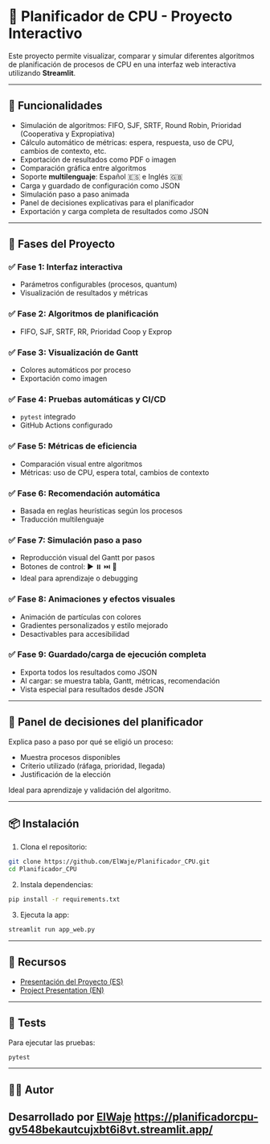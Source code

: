 # 🧠 Planificador de CPU - Proyecto Interactivo

Este proyecto permite visualizar, comparar y simular diferentes algoritmos de planificación de procesos de CPU en una interfaz web interactiva utilizando **Streamlit**.

---

## 🚀 Funcionalidades

- Simulación de algoritmos: FIFO, SJF, SRTF, Round Robin, Prioridad (Cooperativa y Expropiativa)
- Cálculo automático de métricas: espera, respuesta, uso de CPU, cambios de contexto, etc.
- Exportación de resultados como PDF o imagen
- Comparación gráfica entre algoritmos
- Soporte **multilenguaje**: Español 🇪🇸 e Inglés 🇬🇧
- Carga y guardado de configuración como JSON
- Simulación paso a paso animada
- Panel de decisiones explicativas para el planificador
- Exportación y carga completa de resultados como JSON

---

## 🧩 Fases del Proyecto

### ✅ Fase 1: Interfaz interactiva

- Parámetros configurables (procesos, quantum)
- Visualización de resultados y métricas

### ✅ Fase 2: Algoritmos de planificación

- FIFO, SJF, SRTF, RR, Prioridad Coop y Exprop

### ✅ Fase 3: Visualización de Gantt

- Colores automáticos por proceso
- Exportación como imagen

### ✅ Fase 4: Pruebas automáticas y CI/CD

- `pytest` integrado
- GitHub Actions configurado

### ✅ Fase 5: Métricas de eficiencia

- Comparación visual entre algoritmos
- Métricas: uso de CPU, espera total, cambios de contexto

### ✅ Fase 6: Recomendación automática

- Basada en reglas heurísticas según los procesos
- Traducción multilenguaje

### ✅ Fase 7: Simulación paso a paso

- Reproducción visual del Gantt por pasos
- Botones de control: ▶️ ⏸️ ⏭️ 🔁
- Ideal para aprendizaje o debugging

### ✅ Fase 8: Animaciones y efectos visuales

- Animación de partículas con colores
- Gradientes personalizados y estilo mejorado
- Desactivables para accesibilidad

### ✅ Fase 9: Guardado/carga de ejecución completa

- Exporta todos los resultados como JSON
- Al cargar: se muestra tabla, Gantt, métricas, recomendación
- Vista especial para resultados desde JSON

---

## 🧠 Panel de decisiones del planificador

Explica paso a paso por qué se eligió un proceso:

- Muestra procesos disponibles
- Criterio utilizado (ráfaga, prioridad, llegada)
- Justificación de la elección

Ideal para aprendizaje y validación del algoritmo.

---

## 📦 Instalación

1. Clona el repositorio:

```bash
git clone https://github.com/ElWaje/Planificador_CPU.git
cd Planificador_CPU
```

2. Instala dependencias:

```bash
pip install -r requirements.txt
```

3. Ejecuta la app:

```bash
streamlit run app_web.py
```

---

## 📝 Recursos

- [Presentación del Proyecto (ES)](./Presentacion_Proyecto_CPU_Solis_v3.pdf)
- [Project Presentation (EN)](./Project_Presentation_CPU_Solis_v3_en.pdf)

---

## 🧪 Tests

Para ejecutar las pruebas:

```bash
pytest
```

---

## 👨‍💻 Autor

Desarrollado por [ElWaje](https://github.com/ElWaje)
https://planificadorcpu-gv548bekautcujxbt6i8vt.streamlit.app/
---
